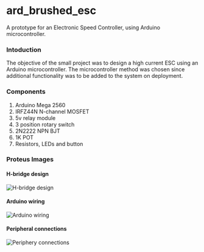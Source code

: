 # ard_brushed_esc
A prototype for an Electronic Speed Controller, using Arduino microcontroller.

### Intoduction
The objective of the small project was to design a high current ESC using an Arduino microcontroller. 
The microcontroller method was chosen since additional functionality was to be added to the system on deployment.

### Components
1. Arduino Mega 2560
2. IRFZ44N N-channel MOSFET
3. 5v relay module
4. 3 position rotary switch
5. 2N2222 NPN BJT
6. 1K POT
7. Resistors, LEDs and button


### Proteus Images
#### H-bridge design
![H-bridge design](https://user-images.githubusercontent.com/62960929/118092362-b1a8cb00-b3d4-11eb-8a3a-c718f18fe550.png)
#### Arduino wiring
![Arduino wiring](https://user-images.githubusercontent.com/62960929/118092439-c84f2200-b3d4-11eb-9691-d9dc86d843b3.png)
#### Peripheral connections
![Periphery connections](https://user-images.githubusercontent.com/62960929/118092481-d69d3e00-b3d4-11eb-8313-735129f14b70.png)
